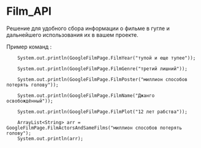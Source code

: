 # Film_API
Решение для удобного сбора информации о фильме в гугле и дальнейшего использования их в вашем проекте.

Пример команд :

        System.out.println(GoogleFilmPage.FilmYear("тупой и еще тупее"));
        
        System.out.println(GoogleFilmPage.FilmGenre("третий лишний"));
        
        System.out.println(GoogleFilmPage.FilmPoster("миллион способов потерять голову"));
        
        System.out.println(GoogleFilmPage.FilmName("Джанго освобождённый"));
        
        System.out.println(GoogleFilmPage.FilmPlot("12 лет рабства"));

        ArrayList<String> arr = GoogleFilmPage.FilmActorsAndSameFilms("миллион способов потерять голову");
        System.out.println(arr);
